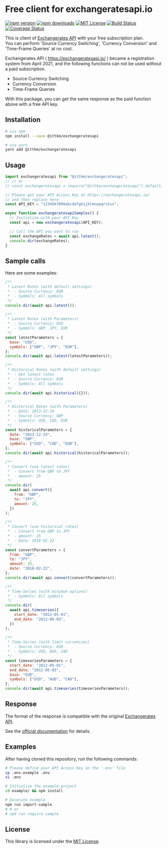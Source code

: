 # Free client for exchangeratesapi.io

[![npm version](https://img.shields.io/npm/v/@ittkm/exchangeratesapi.svg)](https://www.npmjs.com/package/@ittkm/exchangeratesapi)
[![npm downloads](https://img.shields.io/npm/dt/@ittkm/exchangeratesapi)](https://www.npmjs.com/package/@ittkm/exchangeratesapi)
[![MIT License](http://img.shields.io/badge/license-MIT-blue.svg?style=flat)](./LICENSE)
[![Build Status](https://travis-ci.com/itTkm/exchangeratesapi.svg?branch=main)](https://travis-ci.com/itTkm/exchangeratesapi)
[![Coverage Status](https://coveralls.io/repos/github/itTkm/exchangeratesapi/badge.svg?branch=main)](https://coveralls.io/github/itTkm/exchangeratesapi?branch=main)

This is client of [Exchangerates API](https://exchangeratesapi.io/) with your free subscription plan.  
You can perform 'Source Currency Switching', 'Currency Conversion' and 'Time-Frame Queries' at no cost.

Exchangerates API ( https://exchangeratesapi.io/ ) became a registration system from April 2021, and the following functions can not be used without a paid subscription.

- Source Currency Switching
- Currency Conversion
- Time-Frame Queries

With this package, you can get the same response as the paid function above with a free API key.

## Installation

```bash
# via npm
npm install --save @ittkm/exchangeratesapi

# via yarn
yarn add @ittkm/exchangeratesapi
```

## Usage

```js
import exchangeratesapi from "@ittkm/exchangeratesapi";
// // or
// const exchangeratesapi = require("@ittkm/exchangeratesapi").default;

// Please get your API Access Key at https://exchangeratesapi.io/
// and then replace here
const API_KEY = "1234567890abcdefghijklmnopqrstuv";

async function exchangeratesapiSamples() {
  // Initialize with your API Key
  const api = new exchangeratesapi(API_KEY);

  // Call the API you want to run
  const exchangeRates = await api.latest();
  console.dir(exchangeRates);
}
```

## Sample calls

Here are some examples:

```js
/**
 * Latest Rates (with default settings)
 *  - Source Currency: EUR
 *  - Symbols: All symbols
 */
console.dir(await api.latest());

/**
 * Latest Rates (with Parameters)
 *  - Source Currency: USD
 *  - Symbols: GBP, JPY, EUR
 */
const latestParameters = {
  base: "USD",
  symbols: ["GBP", "JPY", "EUR"],
};
console.dir(await api.latest(latestParameters));

/**
 * Historical Rates (with default settings)
 *  - Get latest rates
 *  - Source Currency: EUR
 *  - Symbols: All symbols
 */
console.dir(await api.historical({}));

/**
 * Historical Rates (with Parameters)
 *  - Date: 2013-12-24
 *  - Source Currency: GBP
 *  - Symbols: USD, CAD, EUR
 */
const historicalParameters = {
  date: "2013-12-24",
  base: "GBP",
  symbols: ["USD", "CAD", "EUR"],
};
console.dir(await api.historical(historicalParameters));

/**
 * Convert (use latest rates)
 *  - Convert from GBP to JPY
 *  - amount: 25
 */
console.dir(
  await api.convert({
    from: "GBP",
    to: "JPY",
    amount: 25,
  })
);

/**
 * Convert (use historical rates)
 *  - Convert from GBP to JPY
 *  - amount: 25
 *  - Date: 2018-02-22
 */
const convertParameters = {
  from: "GBP",
  to: "JPY",
  amount: 25,
  date: "2018-02-22",
};
console.dir(await api.convert(convertParameters));

/**
 * Time-Series (with minimum options)
 *  - Symbols: All symbols
 */
console.dir(
  await api.timeseries({
    start_date: "2012-05-01",
    end_date: "2012-05-03",
  })
);

/**
 * Time-Series (with limit currencies)
 *  - Source Currency: EUR
 *  - Symbols: USD, AUD, CAD
 */
const timeseriesParameters = {
  start_date: "2012-05-01",
  end_date: "2012-05-03",
  base: "EUR",
  symbols: ["USD", "AUD", "CAD"],
};
console.dir(await api.timeseries(timeseriesParameters));
```

## Response

The format of the response is compatible with the original [Exchangerates API](https://exchangeratesapi.io/).

See the [official documentation](https://exchangeratesapi.io/documentation/) for details.

## Examples

After having cloned this repository, run the following commands:

```bash
# Please define your API Access Key on the '.env' file
cp .env.example .env
vi .env

# Initialize the example project
cd example/ && npm install

# Excecute example
npm run import-sample
# # or
# npm run require-sample
```

## License

This library is licensed under the [MIT License](./LICENSE).
